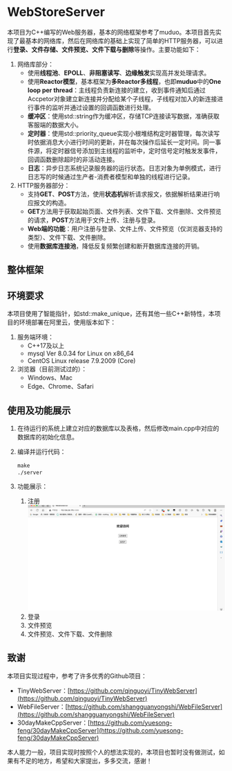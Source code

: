 # WebStoreServer

本项目为C++编写的Web服务器，基本的网络框架参考了muduo。本项目首先实现了最基本的网络库，然后在网络库的基础上实现了简单的HTTP服务器，可以进行**登录、文件存储、文件预览、文件下载与删除**等操作。主要功能如下：

1. 网络库部分：
   * 使用**线程池**、**EPOLL**、**非阻塞读写**、**边缘触发**实现高并发处理请求。
   * 使用**Reactor模型**，基本框架为**多Reactor多线程**，也即**muduo**中的**One loop per thread**：主线程负责新连接的建立，收到事件通知后通过Accpetor对象建立新连接并分配给某个子线程，子线程对加入的新连接进行事件的监听并通过设置的回调函数进行处理。
   * **缓冲区**：使用std::string作为缓冲区，存储TCP连接读写数据，准确获取客服端的数据大小。
   * **定时器**：使用std::priority_queue实现小根堆结构定时器管理，每次读写时依据消息大小进行时间的更新，并在每次操作后延长一定时间。同一事件源，将定时器信号添加到主线程的监听中，定时信号定时触发发事件，回调函数删除超时的非活动连接。
   * **日志**：异步日志系统记录服务器的运行状态。日志对象为单例模式，进行日志写的时候通过生产者-消费者模型和单独的线程进行记录。
2. HTTP服务器部分：
   * 支持**GET**、**POST**方法，使用**状态机**解析请求报文，依据解析结果进行响应报文的构造。
   * **GET**方法用于获取起始页面、文件列表、文件下载、文件删除、文件预览的请求，**POST**方法用于文件上传、注册与登录。
   * **Web端的功能**：用户注册与登录、文件上传、文件预览（仅浏览器支持的类型）、文件下载、文件删除。
   * 使用**数据库连接池**，降低反复频繁创建和断开数据库连接的开销。

## 整体框架

## 环境要求

本项目使用了智能指针，如std::make_unique，还有其他一些C++新特性，本项目的环境部署在阿里云，使用版本如下：

1. 服务端环境：
   * C++17及以上
   * mysql  Ver 8.0.34 for Linux on x86_64
   * CentOS Linux release 7.9.2009 (Core)
2. 浏览器（目前测试过的）：
   * Windows、Mac
   * Edge、Chrome、Safari

## 使用及功能展示

1. 在待运行的系统上建立对应的数据库以及表格，然后修改main.cpp中对应的数据库的初始化信息。
2. 编译并运行代码：

   ```
   make
   ./server
   ```
3. 功能展示：

   1. 注册
      ![](./testImages/register.gif)
   3. 登录
   4. 文件预览
   5. 文件预览、文件下载、文件删除

## 致谢

本项目实现过程中，参考了许多优秀的Github项目：

* TinyWebServer：[https://github.com/qinguoyi/TinyWebServer](https://github.com/qinguoyi/TinyWebServer)
* WebFileServer：[https://github.com/shangguanyongshi/WebFileServer](https://github.com/shangguanyongshi/WebFileServer)
* 30dayMakeCppServer：[https://github.com/yuesong-feng/30dayMakeCppServer](https://github.com/yuesong-feng/30dayMakeCppServer)

本人能力一般，项目实现时按照个人的想法实现的，本项目也暂时没有做测试，如果有不足的地方，希望和大家提出，多多交流，感谢！
